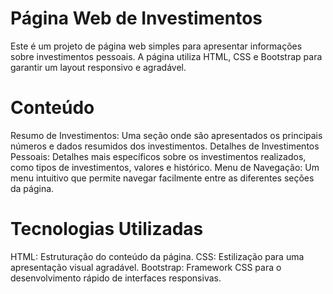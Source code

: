 # Página Web de Investimentos
Este é um projeto de página web simples para apresentar informações sobre investimentos pessoais. A página utiliza HTML, CSS e Bootstrap para garantir um layout responsivo e agradável.

# Conteúdo
Resumo de Investimentos: Uma seção onde são apresentados os principais números e dados resumidos dos investimentos.
Detalhes de Investimentos Pessoais: Detalhes mais específicos sobre os investimentos realizados, como tipos de investimentos, valores e histórico.
Menu de Navegação: Um menu intuitivo que permite navegar facilmente entre as diferentes seções da página.
# Tecnologias Utilizadas
HTML: Estruturação do conteúdo da página.
CSS: Estilização para uma apresentação visual agradável.
Bootstrap: Framework CSS para o desenvolvimento rápido de interfaces responsivas.
